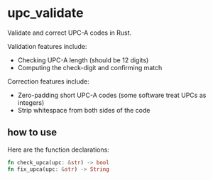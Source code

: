 # upc_validate
Validate and correct UPC-A codes in Rust.

Validation features include:
* Checking UPC-A length (should be 12 digits)
* Computing the check-digit and confirming match

Correction features include:
* Zero-padding short UPC-A codes (some software treat UPCs as integers)
* Strip whitespace from both sides of the code

## how to use
Here are the function declarations:
```rust
fn check_upca(upc: &str) -> bool
fn fix_upca(upc: &str) -> String
```